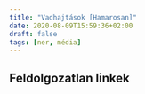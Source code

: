 ```yaml
---
title: "Vadhajtások [Hamarosan]"
date: 2020-08-09T15:59:36+02:00
draft: false
tags: [ner, média]
---
```


## Feldolgozatlan linkek
